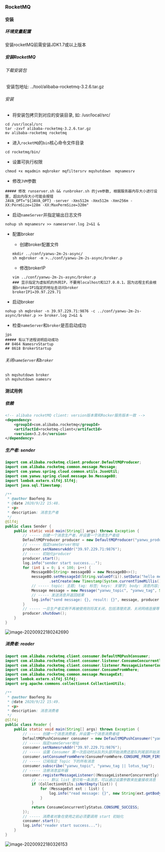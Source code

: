 ### RocketMQ

#### 安装

##### 环境变量配置

安装rocketMQ前需安装JDK1.7或以上版本

##### 安装RocketMQ

###### 下载安装包

​	安装包地址: ../tool/alibaba-rocketmq-3.2.6.tar.gz

###### 安装

-   将安装包拷贝到对应的安装目录, 如: /usr/local/src/

```shell
cd /usr/local/src
tar -zxvf alibaba-rocketmq-3.2.6.tar.gz
mv alibaba-rocketmq rocketmq
```

-   进入`rocketMQ`的`bin`核心命令文件目录

```shell
cd rocketmq/bin/
```

-   设置可执行权限

```shell
chmod +x mqadmin mqbroker mqfiltersrv mqshutdown  mqnamesrv
```

-   修改`JVM`参数

```shell
##### 修改 runserver.sh && runbroker.sh 的jvm参数, 根据服务器内存大小进行设置, 超出内存大小可能会报错
JAVA_OPT="${JAVA_OPT} -server -Xms512m -Xmx512m -Xmn256m -XX:PermSize=128m -XX:MaxPermSize=320m"
```

-   启动`nameServer`并指定输出日志文件

```shell
nohup sh mqnamesrv >> nameserver.log 2>&1 &
```

-   配置broker

    -   创建broker配置文件

    ```shell
    mkdir ../conf/yanwu-2m-2s-async/
    sh mqbroker -m >../conf/yanwu-2m-2s-async/broker.p
    ```

    -   修改brokerIP

    ```shell
    vim ../conf/yanwu-2m-2s-async/broker.p
    ### 显示指定为虚拟机的外网IP，不要用localhost和127.0.0.1，因为远程主机会根据brokerIP1指定的地址去访问broker
    brokerIP1=39.97.229.71
    ```

- 启动broker

```shell
nohup sh mqbroker -n 39.97.229.71:9876 -c ../conf/yanwu-2m-2s-async/broker.p >> broker.log 2>&1 &
```

-   检查`nameServer`和`broker`是否启动成功

```shell
jps
##### 有以下进程说明启动成功
## 8464 NamesrvStartup
## 8618 BrokerStartup
```

###### 关闭`nameServer`和`broker`

```shell
sh mqshutdown broker
sh mqshutdown namesrv
```

#### 测试用例

##### 依赖

```xml
<!-- alibaba rocketMQ client: version版本需和Rocker服务版本一致 -->
<dependency>
    <groupId>com.alibaba.rocketmq</groupId>
    <artifactId>rocketmq-client</artifactId>
    <version>3.2.6</version>
</dependency>
```

##### 生产者: sender

```java
import com.alibaba.rocketmq.client.producer.DefaultMQProducer;
import com.alibaba.rocketmq.common.message.Message;
import com.yanwu.spring.cloud.common.utils.JsonUtil;
import com.yanwu.spring.cloud.message.bo.MessageBO;
import lombok.extern.slf4j.Slf4j;
import java.sql.Timestamp;

/**
 * @author Baofeng Xu
 * @date 2020/9/22 15:48.
 * <p>
 * description: 消息生产者
 */
@Slf4j
public class Sender {
    public static void main(String[] args) throws Exception {
        // ----- 创建一个消息生产者，并设置一个消息生产者组
        DefaultMQProducer producer = new DefaultMQProducer("yanwu_producer_group");
        // ----- 指定nameServer地址
        producer.setNamesrvAddr("39.97.229.71:9876");
        // ----- 初始化producer
        producer.start();
        log.info("sender start success...");
        for (int i = 0; i < 100; i++) {
            MessageBO<String> messageBO = new MessageBO<>();
            messageBO.setMessageId(String.valueOf(i)).setData("hello message: " + i)
                    .setCreate(new Timestamp(System.currentTimeMillis()));
            // ----- topic: 主题; tag: 标签; keys: 关键字; body: 消息内容;
            Message message = new Message("yanwu_topic", "yanwu_tag", String.valueOf(i), JsonUtil.toJsonString(messageBO).getBytes());
            // ----- 发送消息并返回结果
            log.info("send message: {}, result: {}", message, producer.send(message));
        }
        // ----- 一旦生产者实例不再被使用则将其关闭，包括清理资源，关闭网络连接等
        producer.shutdown();
    }
}
```

![image-20200922180242690](https://typroa12138.oss-cn-hangzhou.aliyuncs.com/image/2020/09/2020092218024242.png)

##### 消费者: reader

```java
import com.alibaba.rocketmq.client.consumer.DefaultMQPushConsumer;
import com.alibaba.rocketmq.client.consumer.listener.ConsumeConcurrentlyStatus;
import com.alibaba.rocketmq.client.consumer.listener.MessageListenerConcurrently;
import com.alibaba.rocketmq.common.consumer.ConsumeFromWhere;
import com.alibaba.rocketmq.common.message.MessageExt;
import lombok.extern.slf4j.Slf4j;
import org.apache.commons.collections4.CollectionUtils;

/**
 * @author Baofeng Xu
 * @date 2020/9/22 15:49.
 * <p>
 * description: 消息消费者
 */
@Slf4j
public class Reader {
    public static void main(String[] args) throws Exception {
        // ----- 创建一个消息消费者，并设置一个消息消费者组
        DefaultMQPushConsumer consumer = new DefaultMQPushConsumer("yanwu_consumer_group");
        // ----- 指定nameServer地址
        consumer.setNamesrvAddr("39.97.229.71:9876");
        // ----- 设置 Consumer 第一次启动时从队列头部开始消费还是队列尾部开始消费
        consumer.setConsumeFromWhere(ConsumeFromWhere.CONSUME_FROM_FIRST_OFFSET);
        // ----- 订阅指定 Topic 下的所有消息
        consumer.subscribe("yanwu_topic", "yanwu_tag || lotus_tag");
        // ----- 注册消息监听器
        consumer.registerMessageListener((MessageListenerConcurrently) (list, context) -> {
            // ----- 默认 list 里只有一条消息，可以通过设置参数来批量接收消息
            if (CollectionUtils.isNotEmpty(list)) {
                for (MessageExt ext : list) {
                    log.info("read message: {}", new String(ext.getBody()));
                }
            }
            return ConsumeConcurrentlyStatus.CONSUME_SUCCESS;
        });
        // ----- 消费者对象在使用之前必须要调用 start 初始化
        consumer.start();
        log.info("reader start success...");
    }
}
```

![image-20200922180326153](https://typroa12138.oss-cn-hangzhou.aliyuncs.com/image/2020/09/2020092218032626.png)

